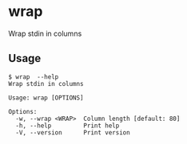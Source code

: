 # wrap
Wrap stdin in columns

## Usage
```
$ wrap  --help
Wrap stdin in columns

Usage: wrap [OPTIONS]

Options:
  -w, --wrap <WRAP>  Column length [default: 80]
  -h, --help         Print help
  -V, --version      Print version
 ```
